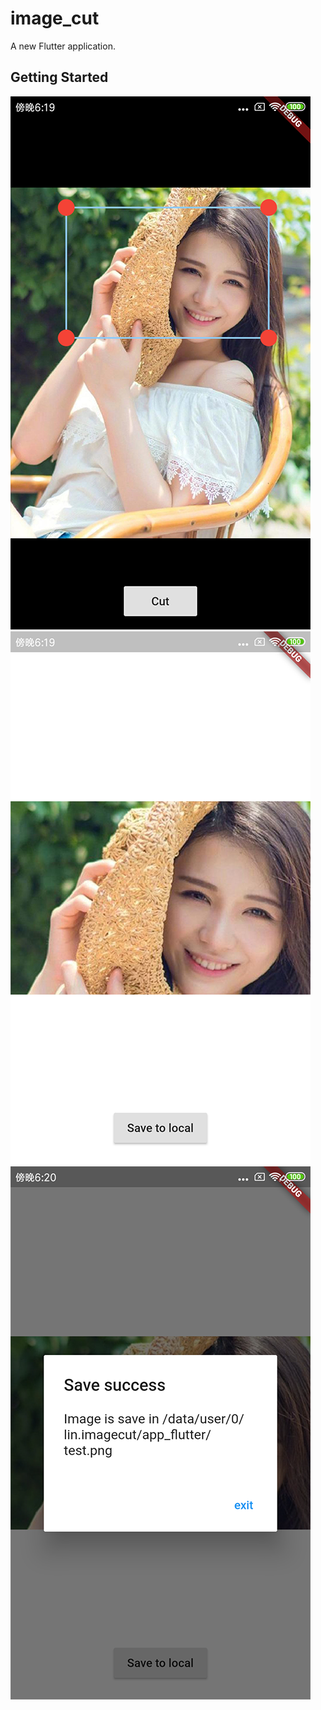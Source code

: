 # image_cut

A new Flutter application.

## Getting Started
![Image text](https://github.com/dikeboy/flutter-image-cut/blob/master/snap/snap1.png)
![Image text](https://github.com/dikeboy/flutter-image-cut/blob/master/snap/snap3.png)
![Image text](https://github.com/dikeboy/flutter-image-cut/blob/master/snap/snap2.png)
